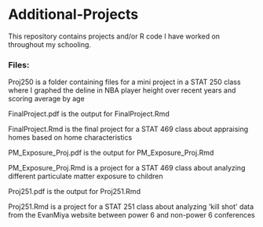 # Additional-Projects
This repository contains projects and/or R code I have worked on throughout my schooling.

### Files:

Proj250 is a folder containing files for a mini project in a STAT 250 class where I graphed the deline in NBA player height over recent years and scoring average by age

FinalProject.pdf is the output for FinalProject.Rmd

FinalProject.Rmd is the final project for a STAT 469 class about appraising homes based on home characteristics

PM_Exposure_Proj.pdf is the output for PM_Exposure_Proj.Rmd

PM_Exposure_Proj.Rmd is a project for a STAT 469 class about analyzing different particulate matter exposure to children

Proj251.pdf is the output for Proj251.Rmd

Proj251.Rmd is a project for a STAT 251 class about analyzing 'kill shot' data from the EvanMiya website between power 6 and non-power 6 conferences
